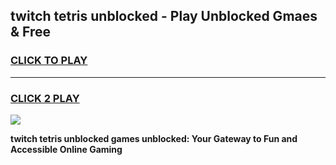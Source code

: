 
## twitch tetris unblocked - Play Unblocked Gmaes & Free
<h3>
<a href="https://news.freeplayer.one?title=twitch_tetris_unblocked&ref=23F">CLICK TO PLAY</a></h3>
<hr>

<h3>
<a href="https://news.freeplayer.one?title=twitch_tetris_unblocked&ref=23F">CLICK 2 PLAY</a>
  
</h3>

<a href="https://news.freeplayer.one?title=twitch_tetris_unblocked&ref=23F/"><img src="https://clearcache.store/games.png"></a>


**twitch tetris unblocked games unblocked: Your Gateway to Fun and Accessible Online Gaming**
